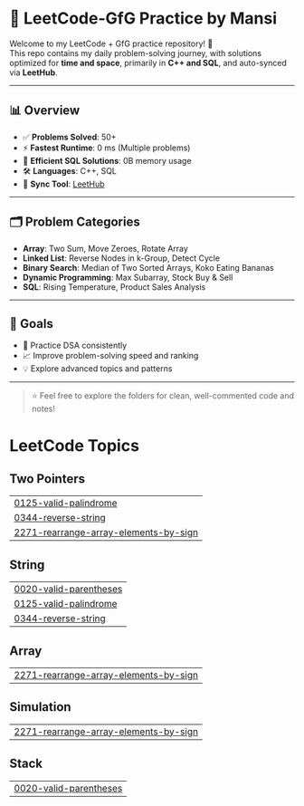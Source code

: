 # 🧠 LeetCode-GfG Practice by Mansi

Welcome to my LeetCode + GfG practice repository! 🚀  
This repo contains my daily problem-solving journey, with solutions optimized for **time and space**, primarily in **C++ and SQL**, and auto-synced via **LeetHub**.

---

## 📊 Overview

- ✅ **Problems Solved**: 50+  
- ⚡ **Fastest Runtime**: 0 ms (Multiple problems)  
- 💾 **Efficient SQL Solutions**: 0B memory usage  
- 🛠️ **Languages**: C++, SQL  
- 🔄 **Sync Tool**: [LeetHub](https://github.com/QasimWani/LeetHub)

---

## 🗂️ Problem Categories

- **Array**: Two Sum, Move Zeroes, Rotate Array  
- **Linked List**: Reverse Nodes in k-Group, Detect Cycle  
- **Binary Search**: Median of Two Sorted Arrays, Koko Eating Bananas  
- **Dynamic Programming**: Max Subarray, Stock Buy & Sell  
- **SQL**: Rising Temperature, Product Sales Analysis  

---

## 🧪 Goals

- 📆 Practice DSA consistently  
- 📈 Improve problem-solving speed and ranking  
- 💡 Explore advanced topics and patterns  

---

> ⭐ Feel free to explore the folders for clean, well-commented code and notes!


<!---LeetCode Topics Start-->
# LeetCode Topics
## Two Pointers
|  |
| ------- |
| [0125-valid-palindrome](https://github.com/Mansiiiiiiiiiiiiiiiii/LeetCode/tree/master/0125-valid-palindrome) |
| [0344-reverse-string](https://github.com/Mansiiiiiiiiiiiiiiiii/LeetCode/tree/master/0344-reverse-string) |
| [2271-rearrange-array-elements-by-sign](https://github.com/Mansiiiiiiiiiiiiiiiii/LeetCode/tree/master/2271-rearrange-array-elements-by-sign) |
## String
|  |
| ------- |
| [0020-valid-parentheses](https://github.com/Mansiiiiiiiiiiiiiiiii/LeetCode/tree/master/0020-valid-parentheses) |
| [0125-valid-palindrome](https://github.com/Mansiiiiiiiiiiiiiiiii/LeetCode/tree/master/0125-valid-palindrome) |
| [0344-reverse-string](https://github.com/Mansiiiiiiiiiiiiiiiii/LeetCode/tree/master/0344-reverse-string) |
## Array
|  |
| ------- |
| [2271-rearrange-array-elements-by-sign](https://github.com/Mansiiiiiiiiiiiiiiiii/LeetCode/tree/master/2271-rearrange-array-elements-by-sign) |
## Simulation
|  |
| ------- |
| [2271-rearrange-array-elements-by-sign](https://github.com/Mansiiiiiiiiiiiiiiiii/LeetCode/tree/master/2271-rearrange-array-elements-by-sign) |
## Stack
|  |
| ------- |
| [0020-valid-parentheses](https://github.com/Mansiiiiiiiiiiiiiiiii/LeetCode/tree/master/0020-valid-parentheses) |
<!---LeetCode Topics End-->